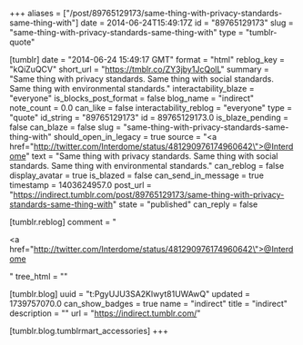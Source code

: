 +++
aliases = ["/post/89765129173/same-thing-with-privacy-standards-same-thing-with"]
date = 2014-06-24T15:49:17Z
id = "89765129173"
slug = "same-thing-with-privacy-standards-same-thing-with"
type = "tumblr-quote"

[tumblr]
date = "2014-06-24 15:49:17 GMT"
format = "html"
reblog_key = "kQiZuQCV"
short_url = "https://tmblr.co/ZY3jby1JcQolL"
summary = "Same thing with privacy standards. Same thing with social standards. Same thing with environmental standards."
interactability_blaze = "everyone"
is_blocks_post_format = false
blog_name = "indirect"
note_count = 0.0
can_like = false
interactability_reblog = "everyone"
type = "quote"
id_string = "89765129173"
id = 89765129173.0
is_blaze_pending = false
can_blaze = false
slug = "same-thing-with-privacy-standards-same-thing-with"
should_open_in_legacy = true
source = "<a href=\"http://twitter.com/Interdome/status/481290976174960642\">@Interdome</a>"
text = "Same thing with privacy standards. Same thing with social standards. Same thing with environmental standards."
can_reblog = false
display_avatar = true
is_blazed = false
can_send_in_message = true
timestamp = 1403624957.0
post_url = "https://indirect.tumblr.com/post/89765129173/same-thing-with-privacy-standards-same-thing-with"
state = "published"
can_reply = false

[tumblr.reblog]
comment = "<p><a href=\"http://twitter.com/Interdome/status/481290976174960642\">@Interdome</a></p>"
tree_html = ""

[tumblr.blog]
uuid = "t:PgyUJU3SA2Klwyt81UWAwQ"
updated = 1739757070.0
can_show_badges = true
name = "indirect"
title = "indirect"
description = ""
url = "https://indirect.tumblr.com/"

[tumblr.blog.tumblrmart_accessories]
+++
